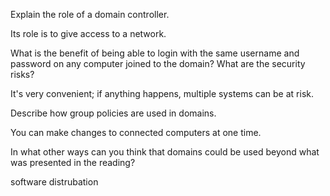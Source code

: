 Explain the role of a domain controller.

Its role is to give access to a network.

What is the benefit of being able to login with the same username and password on any computer joined to the domain? What are the security risks?

It's very convenient; if anything happens, multiple systems can be at risk.

Describe how group policies are used in domains.

You can make changes to connected computers at one time.

In what other ways can you think that domains could be used beyond what was presented in the reading?

software distrubation 
